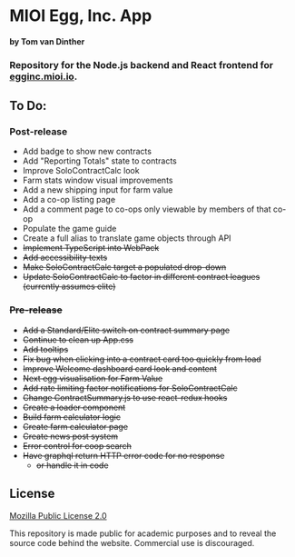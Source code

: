 # MIOI Egg, Inc. App
#### by Tom van Dinther
### Repository for the Node.js backend and React frontend for [egginc.mioi.io](https://egginc.mioi.io). 

## To Do:

### Post-release
- Add badge to show new contracts
- Add "Reporting Totals" state to contracts
- Improve SoloContractCalc look
- Farm stats window visual improvements
- Add a new shipping input for farm value
- Add a co-op listing page
- Add a comment page to co-ops only viewable by members of that co-op
- Populate the game guide
- Create a full alias to translate game objects through API
- ~~Implement TypeScript into WebPack~~
- ~~Add accessibility texts~~
- ~~Make SoloContractCalc target a populated drop-down~~
- ~~Update SoloContractCalc to factor in different contract leagues (currently assumes elite)~~

### ~~Pre-release~~
- ~~Add a Standard/Elite switch on contract summary page~~
- ~~Continue to clean up App.css~~
- ~~Add tooltips~~
- ~~Fix bug when clicking into a contract card too quickly from load~~
- ~~Improve Welcome dashboard card look and content~~
- ~~Next egg visualisation for Farm Value~~
- ~~Add rate limiting factor notifications for SoloContractCalc~~
- ~~Change ContractSummary.js to use react-redux hooks~~
- ~~Create a loader component~~
- ~~Build farm calculator logic~~
- ~~Create farm calculator page~~
- ~~Create news post system~~
- ~~Error control for coop search~~
- ~~Have graphql return HTTP error code for no response~~
	- ~~or handle it in code~~

## License
[Mozilla Public License 2.0](https://choosealicense.com/licenses/mpl-2.0/)

This repository is made public for academic purposes and to reveal the source code behind the website. Commercial use is discouraged.